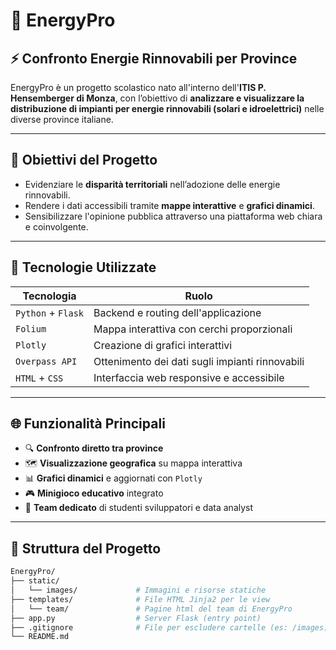 # 🌱 EnergyPro

## ⚡ Confronto Energie Rinnovabili per Province

EnergyPro è un progetto scolastico nato all'interno dell'**ITIS P. Hensemberger di Monza**, con l’obiettivo di **analizzare e visualizzare la distribuzione di impianti per energie rinnovabili (solari e idroelettrici)** nelle diverse province italiane.

---

## 🎯 Obiettivi del Progetto

- Evidenziare le **disparità territoriali** nell’adozione delle energie rinnovabili.
- Rendere i dati accessibili tramite **mappe interattive** e **grafici dinamici**.
- Sensibilizzare l'opinione pubblica attraverso una piattaforma web chiara e coinvolgente.

---

## 🧰 Tecnologie Utilizzate

| Tecnologia     | Ruolo                                         |
|----------------|-----------------------------------------------|
| `Python` + `Flask` | Backend e routing dell'applicazione         |
| `Folium`       | Mappa interattiva con cerchi proporzionali    |
| `Plotly`       | Creazione di grafici interattivi              |
| `Overpass API` | Ottenimento dei dati sugli impianti rinnovabili |
| `HTML` + `CSS` | Interfaccia web responsive e accessibile      |

---

## 🌐 Funzionalità Principali

- 🔍 **Confronto diretto tra province**
- 🗺️ **Visualizzazione geografica** su mappa interattiva
- 📊 **Grafici dinamici** e aggiornati con `Plotly`
- 🎮 **Minigioco educativo** integrato
- 👥 **Team dedicato** di studenti sviluppatori e data analyst

---

## 🧪 Struttura del Progetto

```bash
EnergyPro/
├── static/
│   └── images/             # Immagini e risorse statiche
├── templates/              # File HTML Jinja2 per le view
│   └── team/               # Pagine html del team di EnergyPro       
├── app.py                  # Server Flask (entry point)
├── .gitignore              # File per escludere cartelle (es: /images)
└── README.md

